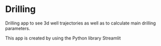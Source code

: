 # Drilling
Drilling app to see 3d well trajectories as well as to calculate main drilling parameters.

This app is created by using the Python library Streamlit
